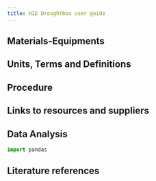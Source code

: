```yaml
---
title: HIE Droughtbox user guide
---
```



## Materials-Equipments

## Units, Terms and Definitions






## Procedure

## Links to resources and suppliers

## Data Analysis

```python
import pandas
```

## Literature references

